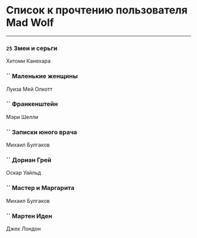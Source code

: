 # Список к прочтению пользователя Mad Wolf
---

### `25` Змеи и серьги
Хитоми Канехара

### `` Маленькие женщины
Луиза Мей Олкотт

### `` Франкенштейн
Мэри Шелли

### `` Записки юного врача
Михаил Булгаков

### `` Дориан Грей
Оскар Уайльд

### `` Мастер и Маргарита
Михаил Булгаков

### `` Мартен Иден
Джек Лондон

